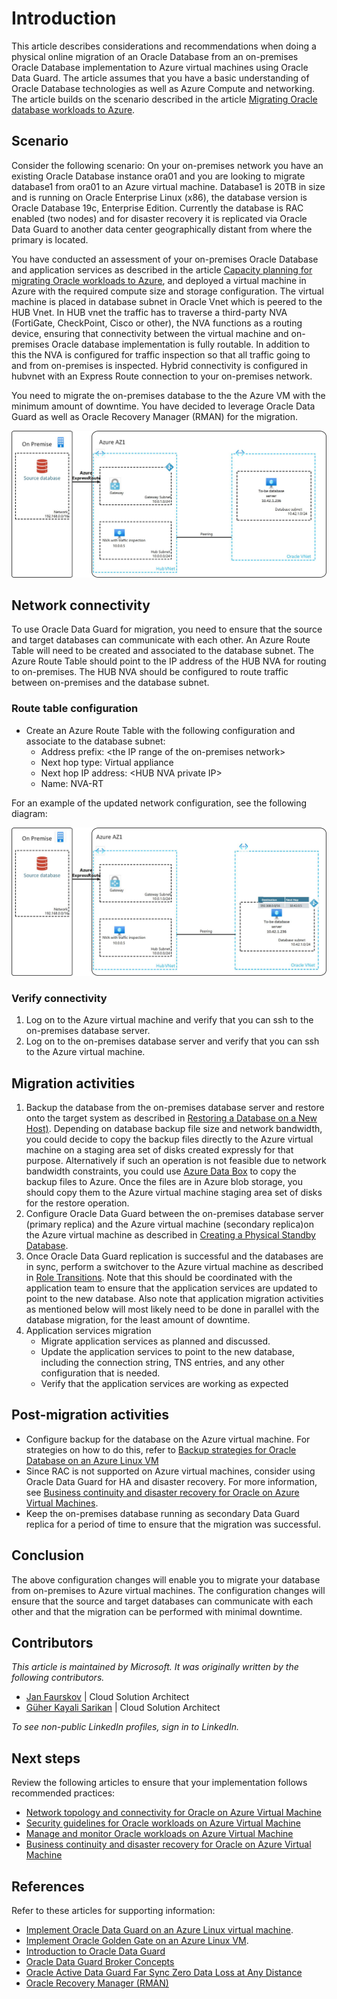 # Introduction

This article describes considerations and recommendations when doing a physical online migration of an Oracle Database from an on-premises Oracle Database implementation to Azure virtual machines using Oracle Data Guard. The article assumes that you have a basic understanding of Oracle Database technologies as well as Azure Compute and networking. The article builds on the scenario described in the article [Migrating Oracle database workloads to Azure](topic-migrating-oracle-to-azure-content.md).

## Scenario

Consider the following scenario: On your on-premises network you have an existing Oracle Database instance ora01 and you are looking to migrate database1 from ora01 to an Azure virtual machine. Database1 is 20TB in size and is running on Oracle Enterprise Linux (x86), the database version is Oracle Database 19c, Enterprise Edition. Currently the database is RAC enabled (two nodes) and for disaster recovery it is replicated via Oracle Data Guard to another data center geographically distant from where the primary is located.

You have conducted an assessment of your on-premises Oracle Database and application services as described in the article [Capacity planning for migrating Oracle workloads to Azure](/azure/cloud-adoption-framework/scenarios/oracle-iaas/oracle-capacity-planning#overall-performance-considerations), and deployed a virtual machine in Azure with the required compute size and storage configuration. The virtual machine is placed in database subnet in Oracle Vnet which is peered to the HUB Vnet. In HUB vnet the traffic has to traverse a third-party NVA (FortiGate, CheckPoint, Cisco or other), the NVA functions as a routing device, ensuring that connectivity between the virtual machine and on-premises Oracle database implementation is fully routable. In addition to this the NVA is configured for traffic inspection so that all traffic going to and from on-premises is inspected. Hybrid connectivity is configured in hubvnet with an Express Route connection to your on-premises network.

You need to migrate the on-premises database to the the Azure VM with the minimum amount of downtime. You have decided to leverage Oracle Data Guard as well as Oracle Recovery Manager (RMAN) for the migration.

![Diagram1](_images/oracle-database-migration-to-azure-iaas-01.jpg)

## Network connectivity

To use Oracle Data Guard for migration, you need to ensure that the source and target databases can communicate with each other. An Azure Route Table will need to be created and associated to the database subnet. The Azure Route Table should point to the IP address of the HUB NVA for routing to on-premises. The HUB NVA should be configured to route traffic between on-premises and the database subnet.

### Route table configuration

- Create an Azure Route Table with the following configuration and associate to the database subnet:
  - Address prefix: \<the IP range of the on-premises network\>
  - Next hop type: Virtual appliance
  - Next hop IP address: \<HUB NVA private IP\>
  - Name: NVA-RT

For an example of the updated network configuration, see the following diagram:

![Diagram2](_images/oracle-database-migration-to-azure-iaas-02.jpg)

### Verify connectivity

1. Log on to the Azure virtual machine and verify that you can ssh to the on-premises database server.
1. Log on to the on-premises database server and verify that you can ssh to the Azure virtual machine.

## Migration activities

1. Backup the database from the on-premises database server and restore onto the target system as described in [Restoring a Database on a New Host)](https://docs.oracle.com/en/database/oracle/oracle-database/19/bradv/rman-recovery-advanced.html#GUID-6B71E7DF-A2B6-44F5-A8D5-B184BB41A768). Depending on database backup file size and network bandwidth, you could decide to copy the backup files directly to the Azure virtual machine on a staging area set of disks created expressly for that purpose. Alternatively if such an operation is not feasible due to network bandwidth constraints, you could use [Azure Data Box](https://learn.microsoft.com/en-us/azure/databox/data-box-overview) to copy the backup files to Azure. Once the files are in Azure blob storage, you should copy them to the Azure virtual machine staging area set of disks for the restore operation.
1. Configure Oracle Data Guard between the on-premises database server (primary replica) and the Azure virtual machine (secondary replica)on the Azure virtual machine as described in [Creating a Physical Standby Database](https://docs.oracle.com/en/database/oracle/oracle-database/19/sbydb/creating-oracle-data-guard-physical-standby.html#GUID-B511FB6E-E3E7-436D-94B5-071C37550170).
1. Once Oracle Data Guard replication is successful and the databases are in sync, perform a switchover to the Azure virtual machine as described in [Role Transitions](https://docs.oracle.com/en/database/oracle/oracle-database/19/sbydb/managing-oracle-data-guard-role-transitions.html#GUID-66282DCD-5E7B-43C2-ADA1-03342E2750A0). Note that this should be coordinated with the application team to ensure that the application services are updated to point to the new database. Also note that application migration activities as mentioned below will most likely need to be done in parallel with the database migration, for the least amount of downtime.
1. Application services migration
    - Migrate application services as planned and discussed.
    - Update the application services to point to the new database, including the connection string, TNS entries, and any other configuration that is needed. 
    - Verify that the application services are working as expected 

## Post-migration activities

- Configure backup for the database on the Azure virtual machine. For strategies on how to do this, refer to [Backup strategies for Oracle Database on an Azure Linux VM](/azure/virtual-machines/workloads/oracle/oracle-database-backup-strategies)
- Since RAC is not supported on Azure virtual machines, consider using Oracle Data Guard for HA and disaster recovery. For more information, see [Business continuity and disaster recovery for Oracle on Azure Virtual Machines](/azure/cloud-adoption-framework/scenarios/oracle-iaas/oracle-disaster-recovery-iaas).
- Keep the on-premises database running as secondary Data Guard replica for a period of time to ensure that the migration was successful.

## Conclusion

The above configuration changes will enable you to migrate your database from on-premises to Azure virtual machines. The configuration changes will ensure that the source and target databases can communicate with each other and that the migration can be performed with minimal downtime.

## Contributors

*This article is maintained by Microsoft. It was originally written by the following contributors.*

- [Jan Faurskov](https://www.linkedin.com/in/jfaurskov) | Cloud Solution Architect
- [Güher Kayali Sarikan](https://www.linkedin.com/in/guherkayali) | Cloud Solution Architect

*To see non-public LinkedIn profiles, sign in to LinkedIn.*

## Next steps

Review the following articles to ensure that your implementation follows recommended practices:

- [Network topology and connectivity for Oracle on Azure Virtual Machine](/azure/cloud-adoption-framework/scenarios/oracle-iaas/oracle-network-topology-iaas)
- [Security guidelines for Oracle workloads on Azure Virtual Machine](/azure/cloud-adoption-framework/scenarios/oracle-iaas/oracle-security-overview-iaas)
- [Manage and monitor Oracle workloads on Azure Virtual Machine](/azure/cloud-adoption-framework/scenarios/oracle-iaas/oracle-manage-monitor-iaas)
- [Business continuity and disaster recovery for Oracle on Azure Virtual Machine](/azure/cloud-adoption-framework/scenarios/oracle-iaas/oracle-disaster-recovery-iaas)

## References

Refer to these articles for supporting information:

- [Implement Oracle Data Guard on an Azure Linux virtual machine](/azure/virtual-machines/workloads/oracle/configure-oracle-dataguard).
- [Implement Oracle Golden Gate on an Azure Linux VM](/azure/virtual-machines/workloads/oracle/configure-oracle-golden-gate).
- [Introduction to Oracle Data Guard](https://docs.oracle.com/en/database/oracle/oracle-database/18/sbydb/introduction-to-oracle-data-guard-concepts.html#GUID-5E73667D-4A56-445E-911F-1E99092DD8D7)
- [Oracle Data Guard Broker Concepts](https://docs.oracle.com/en/database/oracle/oracle-database/12.2/dgbkr/oracle-data-guard-broker-concepts.html)
- [Oracle Active Data Guard Far Sync Zero Data Loss at Any Distance](https://www.oracle.com/docs/tech/database/disaster-recovery.pdf)
- [Oracle Recovery Manager (RMAN)](https://www.oracle.com/database/technologies/high-availability/rman.html)
